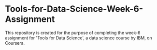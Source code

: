 # Tools-for-Data-Science-Week-6-Assignment

This repository is created for the purpose of completing the week-6 assignment for 'Tools for Data Science', a data science course by IBM, on Coursera. 
